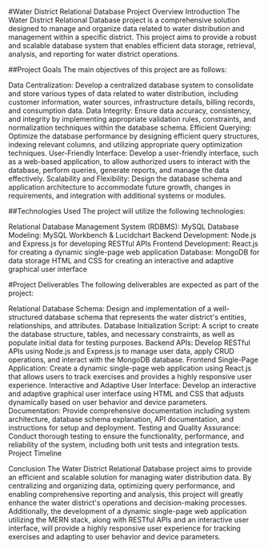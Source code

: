 
#Water District Relational Database Project Overview
Introduction
The Water District Relational Database project is a comprehensive solution designed to manage and organize data related to water distribution and management within a specific district. This project aims to provide a robust and scalable database system that enables efficient data storage, retrieval, analysis, and reporting for water district operations.

##Project Goals
The main objectives of this project are as follows:

Data Centralization: Develop a centralized database system to consolidate and store various types of data related to water distribution, including customer information, water sources, infrastructure details, billing records, and consumption data.
Data Integrity: Ensure data accuracy, consistency, and integrity by implementing appropriate validation rules, constraints, and normalization techniques within the database schema.
Efficient Querying: Optimize the database performance by designing efficient query structures, indexing relevant columns, and utilizing appropriate query optimization techniques.
User-Friendly Interface: Develop a user-friendly interface, such as a web-based application, to allow authorized users to interact with the database, perform queries, generate reports, and manage the data effectively.
Scalability and Flexibility: Design the database schema and application architecture to accommodate future growth, changes in requirements, and integration with additional systems or modules.

##Technologies Used
The project will utilize the following technologies:

Relational Database Management System (RDBMS): MySQL
Database Modeling: MySQL Workbench & Lucidchart
Backend Development: Node.js and Express.js for developing RESTful APIs
Frontend Development: React.js for creating a dynamic single-page web application
Database: MongoDB for data storage
HTML and CSS for creating an interactive and adaptive graphical user interface

#Project Deliverables
The following deliverables are expected as part of the project:

Relational Database Schema: Design and implementation of a well-structured database schema that represents the water district's entities, relationships, and attributes.
Database Initialization Script: A script to create the database structure, tables, and necessary constraints, as well as populate initial data for testing purposes.
Backend APIs: Develop RESTful APIs using Node.js and Express.js to manage user data, apply CRUD operations, and interact with the MongoDB database.
Frontend Single-Page Application: Create a dynamic single-page web application using React.js that allows users to track exercises and provides a highly responsive user experience.
Interactive and Adaptive User Interface: Develop an interactive and adaptive graphical user interface using HTML and CSS that adjusts dynamically based on user behavior and device parameters.
Documentation: Provide comprehensive documentation including system architecture, database schema explanation, API documentation, and instructions for setup and deployment.
Testing and Quality Assurance: Conduct thorough testing to ensure the functionality, performance, and reliability of the system, including both unit tests and integration tests.
Project Timeline

Conclusion
The Water District Relational Database project aims to provide an efficient and scalable solution for managing water distribution data. By centralizing and organizing data, optimizing query performance, and enabling comprehensive reporting and analysis, this project will greatly enhance the water district's operations and decision-making processes. Additionally, the development of a dynamic single-page web application utilizing the MERN stack, along with RESTful APIs and an interactive user interface, will provide a highly responsive user experience for tracking exercises and adapting to user behavior and device parameters.
